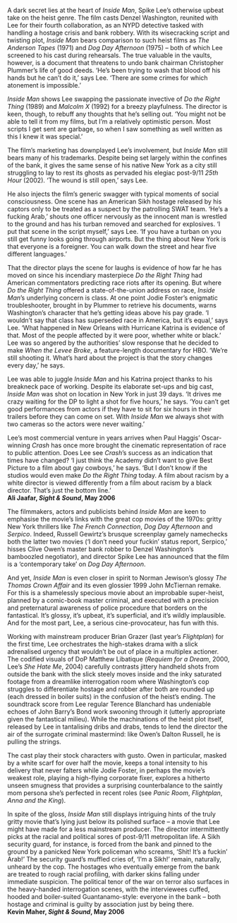 
A dark secret lies at the heart of _Inside Man_, Spike Lee’s otherwise upbeat take on the heist genre. The film casts Denzel Washington, reunited with Lee for their fourth collaboration, as an NYPD detective tasked with handling a hostage crisis and bank robbery. With its wisecracking script and twisting plot, _Inside Man_ bears comparison to such heist films as _The Anderson Tapes_ (1971) and _Dog Day Afternoon_ (1975) – both of which Lee screened to his cast during rehearsals. The true valuable in the vaults, however, is a document that threatens to undo bank chairman Christopher Plummer’s life of good deeds. ‘He’s been trying to wash that blood off his hands but he can’t do it,’ says Lee. ‘There are some crimes for which atonement is impossible.’

_Inside Man_ shows Lee swapping the passionate invective of _Do the Right Thing_ (1989) and _Malcolm X_ (1992) for a breezy playfulness. The director is keen, though, to rebuff any thoughts that he’s selling out. ‘You might not be able to tell it from my films, but I’m a relatively optimistic person. Most scripts I get sent are garbage, so when I saw something as well written as this I knew it was special.’

The film’s marketing has downplayed Lee’s involvement, but _Inside Man_ still bears many of his trademarks. Despite being set largely within the confines of the bank, it gives the same sense of his native New York as a city still struggling to lay to rest its ghosts as pervaded his elegiac post-9/11 _25th Hour_ (2002). ‘The wound is still open,’ says Lee.

He also injects the film’s generic swagger with typical moments of social consciousness. One scene has an American Sikh hostage released by his captors only to be treated as a suspect by the patrolling SWAT team. ‘He’s a fucking Arab,’ shouts one officer nervously as the innocent man is wrestled to the ground and has his turban removed and searched for explosives. ‘I put that scene in the script myself,’ says Lee. ‘If you have a turban on you still get funny looks going through airports. But the thing about New York is that everyone is a foreigner. You can walk down the street and hear five different languages.’

That the director plays the scene for laughs is evidence of how far he has moved on since his incendiary masterpiece _Do the Right Thing_ had American commentators predicting race riots after its opening. But where _Do the Right Thing_ offered a state-of-the-union address on race, _Inside Man_’s underlying concern is class. At one point Jodie Foster’s enigmatic troubleshooter, brought in by Plummer to retrieve his documents, warns Washington’s character that he’s getting ideas above his pay grade. ‘I wouldn’t say that class has superseded race in America, but it’s equal,’ says Lee. ‘What happened in New Orleans with Hurricane Katrina is evidence of that. Most of the people affected by it were poor, whether white or black.’ Lee was so angered by the authorities’ slow response that he decided to make _When the Levee Broke_, a feature-length documentary for HBO. ‘We’re still shooting it. What’s hard about the project is that the story changes every day,’ he says.

Lee was able to juggle _Inside Man_ and his Katrina project thanks to his breakneck pace of working. Despite its elaborate set-ups and big cast, _Inside_ _Man_ was shot on location in New York in just 39 days. ‘It drives me crazy waiting for the DP to light a shot for five hours,’ he says. ‘You can’t get good performances from actors if they have to sit for six hours in their trailers before they can come on set. With _Inside Man_ we always shot with two cameras so the actors were never waiting.’

Lee’s most commercial venture in years arrives when Paul Haggis’ Oscar-winning _Crash_ has once more brought the cinematic representation of race to public attention. Does Lee see _Crash_’s success as an indication that times have changed? ‘I just think the Academy didn’t want to give Best Picture to a film about gay cowboys,’ he says. ‘But I don’t know if the studios would even make _Do the Right Thing_ today. A film about racism by a white director is viewed differently from a film about racism by a black director. That’s just the bottom line.’<br>
**Ali Jaafar, _Sight & Sound_, May 2006**

The filmmakers, actors and publicists behind _Inside Man_ are keen to emphasise the movie’s links with the great cop movies of the 1970s: gritty New York thrillers like _The French Connection_, _Dog Day Afternoon_ and _Serpico_. Indeed, Russell Gewirtz’s brusque screenplay gamely namechecks both the latter two movies (‘I don’t need your fuckin’ status report, Serpico,’ hisses Clive Owen’s master bank robber to Denzel Washington’s bamboozled negotiator), and director Spike Lee has announced that the film is a ‘contemporary take’ on _Dog Day Afternoon_.

And yet, _Inside Man_ is even closer in spirit to Norman Jewison’s glossy  _The Thomas Crown Affair_ and its even glossier 1999 John McTiernan remake. For this is a shamelessly specious movie about an improbable super-heist, planned by a comic-book master criminal, and executed with a precision and preternatural awareness of police procedure that borders on the fantastical. It’s glossy, it’s upbeat, it’s superficial, and it’s wildly implausible. And for the most part, Lee, a serious cine-provocateur, has fun with this.

Working with mainstream producer Brian Grazer (last year’s _Flightplan_) for the first time, Lee orchestrates the high-stakes drama with a slick adrenalised urgency that wouldn’t be out of place in a multiplex actioner. The codified visuals of DoP Matthew Libatique (_Requiem for a Dream_, 2000, Lee’s _She Hate Me_, 2004) carefully contrasts jittery handheld shots from outside the bank with the slick steely moves inside and the inky saturated footage from a dreamlike interrogation room where Washington’s cop struggles to differentiate hostage and robber after both are rounded up (each dressed in boiler suits) in the confusion of the heist’s ending. The soundtrack score from Lee regular Terence Blanchard has undeniable echoes of John Barry’s Bond work swooning through it (utterly appropriate given the fantastical milieu). While the machinations of the heist plot itself, released by Lee in tantalising dribs and drabs, tends to lend the director the air of the surrogate criminal mastermind: like Owen’s Dalton Russell, he is pulling the strings.

The cast play their stock characters with gusto. Owen in particular, masked by a white scarf for over half the movie, keeps a tonal intensity to his delivery that never falters while Jodie Foster, in perhaps the movie’s weakest role, playing a high-flying corporate fixer, explores a hitherto unseen smugness that provides a surprising counterbalance to the saintly mom persona she’s perfected in recent roles (see _Panic Room_, _Flightplan_, _Anna and the King_).

In spite of the gloss, _Inside Man_ still displays intriguing hints of the truly gritty movie that’s lying just below its polished surface – a movie that Lee might have made for a less mainstream producer. The director intermittently picks at the racial and political sores of post-9/11 metropolitan life. A Sikh security guard, for instance, is forced from the bank and pinned to the ground by a panicked New York policeman who screams, ‘Shit! It’s a fuckin’ Arab!’ The security guard’s muffled cries of, ‘I’m a Sikh!’ remain, naturally, unheard by the cop. The hostages who eventually emerge from the bank are treated to rough racial profiling, with darker skins falling under immediate suspicion. The political tenor of the war on terror also surfaces in the heavy-handed interrogation scenes, with the interviewees cuffed, hooded and boiler-suited Guantanamo-style: everyone in the bank – both hostage and criminal is guilty by association just by being there.<br>
**Kevin Maher, _Sight & Sound_, May 2006**
<!--stackedit_data:
eyJoaXN0b3J5IjpbNzMxMzM4NjI3XX0=
-->